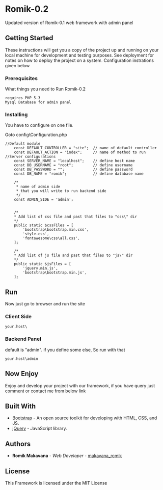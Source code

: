 # Romik-0.2

Updated version of Romik-0.1 web framework with admin panel

## Getting Started

These instructions will get you a copy of the project up and running on your local machine for development and testing purposes. See deployment for notes on how to deploy the project on a system. Configuration instrations given below

### Prerequisites

What things you need to Run Romik-0.2

```
requires PHP 5.3
Mysql Database for admin panel
```

### Installing

You have to configure on one file.

Goto config\Configuration.php

```
//Default module
    const DEFAULT_CONTROLLER = "site"; 	// name of default controller
    const DEFAULT_ACTION = "index"; 	// name of method to run
//Server configurations
    const SERVER_NAME = "localhost"; 	// define host name 
    const DB_USERNAME = "root"; 		// define username 
    const DB_PASSWORD = ""; 			// define password
    const DB_NAME = "romik"; 			// define database name

    /*
     * name of admin side
     * that you will write to run backend side
     */
    const ADMIN_SIDE = 'admin';


    /*
    * Add list of css file and past that files to "css\" dir
    */
    public static $cssFiles = [
        'bootstrap\bootstrap.min.css',
        'style.css',
        'fontawesome\css\all.css',
    ];

    /*
    * Add list of js file and past that files to "js\" dir
    */
    public static $jsFiles = [
        'jquery.min.js',
        'bootstrap\bootstrap.min.js',
    ];

```

## Run

Now just go to browser and run the site

### Client Side

```
your.host\
```

### Backend Panel

default is "admin".
if you define some else, So run with that

```
your.host\admin
```

## Now Enjoy

Enjoy and develop your project with our framework, if you have query just comment or contact me from below link

## Built With

* [Bootstrap](https://getbootstrap.com/) - An open source toolkit for developing with HTML, CSS, and JS.
* [jQuery](https://jquery.com/) - JavaScript library.

## Authors

* **Romik Makavana** - *Web Developer* - [makavana_romik](https://twitter.com/makavana_romik)

## License

This Framework is licensed under the MIT License

